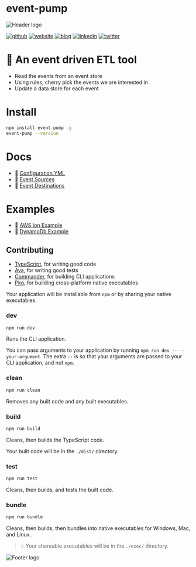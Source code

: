 # event-pump

![Header logo](https://i.imgur.com/eImlHXR.jpg)


[![github](https://img.shields.io/badge/%20-3T%20Transform-black?style=for-the-badge&logo=github)](https://github.com/3TTransform)
[![website](https://img.shields.io/badge/%20-3T%20Transform-orange?style=for-the-badge)](https://www.3t-transform.com)
[![blog](https://img.shields.io/badge/%20-Dev%20blog-lightgrey?style=for-the-badge&logo=dev.to
)](https://blog.3tplatform.com)
[![linkedin](https://img.shields.io/badge/linkedin-0A66C2?style=for-the-badge&logo=linkedin&logoColor=white)](https://www.linkedin.com/company/3t-transform/mycompany/)
[![twitter](https://img.shields.io/badge/twitter-1DA1F2?style=for-the-badge&logo=twitter&logoColor=white)](https://twitter.com/3t_transform?lang=en)
# 🎫 An event driven ETL tool

- Read the events from an event store
- Using rules, cherry pick the events we are interested in
- Update a data store for each event

# Install
```sh
npm install event-pump -g
event-pump --version
```

# Docs
- 🎉 [Configuration YML](https://github.com/3TTransform/event-pump/blob/master/docs/config.md)
- 🎉 [Event Sources](https://github.com/3TTransform/event-pump/blob/master/docs/sources.md)
- 🎉 [Event Destinations](https://github.com/3TTransform/event-pump/blob/master/docs/destinations.md)

# Examples

- 🎁 [AWS Ion Example](https://github.com/3TTransform/event-pump/blob/master/docs/example-awsion.md)
- 🎁 [DynamoDb Example](https://github.com/3TTransform/event-pump/blob/master/docs/example-dynamodb.md)

## Contributing

- [TypeScript](https://www.typescriptlang.org/), for writing good code
- [Ava](https://www.npmjs.com/package/ava), for writing good tests
- [Commander](https://www.npmjs.com/package/commander), for building CLI applications
- [Pkg](https://www.npmjs.com/package/pkg), for building cross-platform native executables

Your application will be installable from `npm` or by sharing your native executables.

### **dev**
```sh
npm run dev
```
Runs the CLI application.

You can pass arguments to your application by running `npm run dev -- --your-argument`. The extra `--` is so that your arguments are passed to your CLI application, and not `npm`.

### **clean**

```sh
npm run clean
```

Removes any built code and any built executables.

### **build**
```sh
npm run build
```
Cleans, then builds the TypeScript code.

Your built code will be in the `./dist/` directory.

### **test**

```sh
npm run test
```

Cleans, then builds, and tests the built code.

### **bundle**
```sh
npm run bundle
```
Cleans, then builds, then bundles into native executables for Windows, Mac, and Linux.

> 💡 Your shareable executables will be in the `./exec/` directory.




![Footer logo](https://i.imgur.com/BUVAMRF.png)